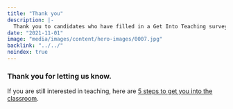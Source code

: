 ```yaml
---
title: "Thank you"
description: |-
  Thank you to candidates who have filled in a Get Into Teaching survey.
date: "2021-11-01"
image: "media/images/content/hero-images/0007.jpg"
backlink: "../../"
noindex: true
---
```

### Thank you for letting us know. 

If you are still interested in teaching, here are [5 steps to get you into the classroom](/steps-to-become-a-teacher).
